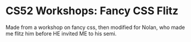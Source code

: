 # CS52 Workshops: Fancy CSS Flitz
Made from a workshop on fancy css, then modified for Nolan, who made me flitz him before HE invited ME to his semi.